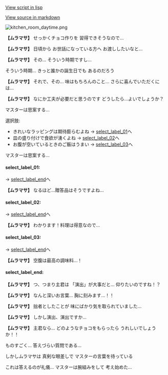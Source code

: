 [View script in lisp](../scripts/10253202.txt)

[View source in markdown](10253202.md)

![kitchen_room_daytime.png](../images/backgrounds/kitchen_room_daytime.png)

**【ムラマサ】**
せっかくチョコ作りを
習得できそうなので…

**【ムラマサ】**
日頃から
お世話になっている方へ
お渡ししたいなと…

**【ムラマサ】**
その…
そういう時期ですし…

そういう時期…
きっと誰かの誕生日でも
あるのだろう

**【ムラマサ】**
それで、その…
味はもちろんのこと…
さらに喜んでいただくには…

**【ムラマサ】**
なにか工夫が必要だと思うのです
どうしたら…よいでしょうか？

マスターは思案する…

選択肢:
- きれいなラッピングは期待膨らむよね → [select_label_01](#select_label_01)へ
- 皿の盛り付けで食欲が湧くよね → [select_label_02](#select_label_02)へ
- お腹が空いているときのご飯はうまい → [select_label_03](#select_label_03)へ

マスターは思案する…

#### select_label_01:
 → [select_label_end](#select_label_end)へ

**【ムラマサ】**
なるほど…贈答品はそうですよね…

#### select_label_02:
 → [select_label_end](#select_label_end)へ

**【ムラマサ】**
わかります！料理は得意なので…

#### select_label_03:
 → [select_label_end](#select_label_end)へ

**【ムラマサ】**
空腹は最高の調味料…！

#### select_label_end:

**【ムラマサ】**
つ、つまり主君は
「演出」が大事だと…
仰りたいのですね！？

**【ムラマサ】**
なんと深いお言葉…
胸に刻みます…！！

**【ムラマサ】**
拙者としたことが
味にばかり気を取られていました…

**【ムラマサ】**
しかし演出、演出ですか…

**【ムラマサ】**
主君なら…
どのようなチョコをもらったら
うれしいでしょうか！！

ものすごく…
答えづらい質問である…

しかしムラマサは
真剣な眼差しで
マスターの言葉を待っている

これは答えるのが礼儀…
マスターは腕組みをして
考え始めた…
